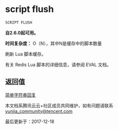 # script flush

```javascript
SCRIPT FLUSH
```

**自2.6.0起可用。**

**时间复杂度：** O（N），其中N是缓存中的脚本数量

刷新 Lua 脚本缓存。

有关 Redis Lua 脚本的详细信息，请参阅 EVAL 文档。

## 返回值

[简单字符串回复](https://redis.io/topics/protocol#simple-string-reply)

本文档系腾讯云云+社区成员共同维护，如有问题请联系 yunjia_community@tencent.com

最后更新于：2017-12-18